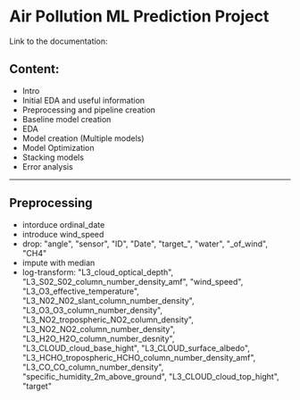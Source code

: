 # Air Pollution ML Prediction Project

Link to the documentation:

## Content:
- Intro
- Initial EDA and useful information
- Preprocessing and pipeline creation
- Baseline model creation
- EDA
- Model creation (Multiple models)
- Model Optimization 
- Stacking models
- Error analysis

--- 
## Preprocessing
 * intorduce ordinal_date
 * introduce wind_speed
 * drop: "angle", "sensor", "ID", "Date", "target_", "water", "_of_wind", "CH4"
 * impute with median
 * log-transform: "L3_cloud_optical_depth", "L3_S02_S02_column_number_density_amf", "wind_speed", "L3_O3_effective_temperature", "L3_N02_N02_slant_column_number_density", "L3_O3_O3_column_number_density", "L3_NO2_tropospheric_NO2_column_density", "L3_NO2_NO2_column_number_density", "L3_H2O_H2O_column_number_desnity", "L3_CLOUD_cloud_base_hight", "L3_CLOUD_surface_albedo",
 "L3_HCHO_tropospheric_HCHO_column_number_density_amf", "L3_CO_CO_column_number_density", "specific_humidity_2m_above_ground", 
 "L3_CLOUD_cloud_top_hight", "target"
